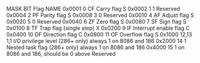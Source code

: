 MASK   BIT  Flag   NAME
0x0001 0    CF     Carry flag  S
0x0002 1    1      Reserved
0x0004 2    PF     Parity flag S
0x0008 3    0      Reserved
0x0010 4    AF     Adjust flag S
0x0020 5    0      Reserved
0x0040 6    ZF     Zero flag   S
0x0080 7    SF     Sign flag   S
0x0100 8    TF     Trap flag (single step) X
0x0200 9    IF     Interrupt enable flag   C
0x0400 10   DF     Direction flag  C
0x0800 11   OF     Overflow flag   S
0x1000 12,13 1,1   I/O privilege level (286+ only) always 1 on 8086 and 186
0x2000 14  1       Nested task flag (286+ only) always 1 on 8086 and 186
0x4000 15  1       on 8086 and 186, should be 0 above  Reserved
